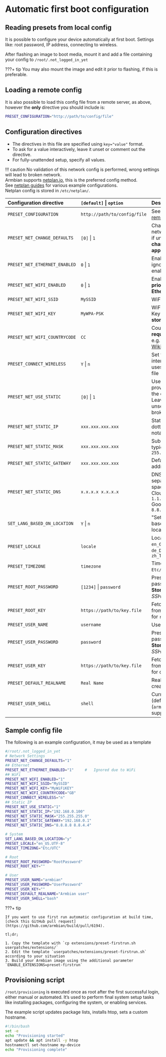 # Automatic first boot configuration

## Reading presets from local config

It is possible to configure your device automatically at first boot. Settings like: root password, IP address, connecting to wireless.

After flashing an image to boot media, mount it and add a file containing your config to `/root/.not_logged_in_yet`

???+ tip
    You may also mount the image and edit it prior to flashing, if this is preferable.

## Loading a remote config

It is also possible to load this config file from a remote server, as above, however the **only** directive you should include is:

```bash title="/root/.not_logged_in_yet"
PRESET_CONFIGURATION="http://path/to/config/file"
```

## Configuration directives

- The directives in this file are specified using `key="value"` format.  
- To ask for a value interactively, leave it unset or comment out the directive.  
- For fully-unattended setup, specify all values.  

!!! caution
    No validation of this network config is performed, wrong settings will lead to broken network.  
    Armbian supports [netplan.io](https://netplan.io), this is the preferred config method.  
    See [netplan guides](https://netplan.readthedocs.io/en/stable/examples/) for various example configurations.  
    Netplan config is stored in `/etc/netplan/`.  

| Configuration directive | `[default]` \| `option` | Description: |
| :---------------------- | :-------------- | :----------- |
| `PRESET_CONFIGURATION` |  `http://path/to/config/file` |  See [Loading a remote config](#loading-a-remote-config) |
| `PRESET_NET_CHANGE_DEFAULTS` | `[0]` \| `1` | Change default network settings<br>if unset, **no network changes will be applied** |
| `PRESET_NET_ETHERNET_ENABLED` | `0` \| `1` | Enable Ethernet, ignored if WiFi enabled |
| `PRESET_NET_WIFI_ENABLED` | `0` \| `1` | Enable WiFi, **takes priority over Ethernet** |
| `PRESET_NET_WIFI_SSID` | `MySSID` | WiFi SSID |
| `PRESET_NET_WIFI_KEY` | `MyWPA-PSK` | WiFi Pre-Shared Key (Password), **stored in plaintext** |
| `PRESET_NET_WIFI_COUNTRYCODE` | `CC` | Country code, **required** for WiFi<br>e.g. `GB`, `US`, `DE`; see [Wikipedia/ISO_3166](https://en.wikipedia.org/wiki/ISO_3166-1_alpha-2) |
| `PRESET_CONNECT_WIRELESS` | `Y` \| `n` | Set to `Y` for interactive mode, `n` uses values from file |
| `PRESET_NET_USE_STATIC` | `[0]` \| `1` | Use the static IP provided, DHCP is the default<br>Leaving **any** value unset will result in a broken config |
| `PRESET_NET_STATIC_IP` | `xxx.xxx.xxx.xxx` | Static IPv4 address, dotted decimal notation |
| `PRESET_NET_STATIC_MASK` | `xxx.xxx.xxx.xxx` | Subnet mask, typically `255.255.255.0` |
| `PRESET_NET_STATIC_GATEWAY` | `xxx.xxx.xxx.xxx` | Default gateway address |
| `PRESET_NET_STATIC_DNS` | `x.x.x.x x.x.x.x` | DNS Servers to use, separated by a space. If unsure:<br>CloudFlare is `1.1.1.1 1.0.0.1`<br>Google is `8.8.8.8 8.8.4.4` |
| `SET_LANG_BASED_ON_LOCATION` | `Y` \| `n` | "Set user language based on your location?" |
| `PRESET_LOCALE` | `locale` | Locale e.g. `en_GB.UTF-8`, `de_DE.UTF-8`, `zh_TW.UTF-8` |
| `PRESET_TIMEZONE` | `timezone` | Timezone e.g. `Etc/UTC`, |
| `PRESET_ROOT_PASSWORD` | `[1234]` \| `password` | Preset `root` password<br>**Stored in plaintext**, *SSH keys are safer!* |
| `PRESET_ROOT_KEY` | `https://path/to/key.file` | Fetches public key from specified URL for `root` user |
| `PRESET_USER_NAME` | `username` | Username to create |
| `PRESET_USER_PASSWORD` | `password` | Preset created user password<br>**Stored in plaintext**, *SSH keys are safer!* |
| `PRESET_USER_KEY` | `https://path/to/key.file` | Fetches public key from specified URL for created user |
| `PRESET_DEFAULT_REALNAME` | `Real Name` | RealName to use for created user |
| `PRESET_USER_SHELL` | `shell` | Currently only `bash` (default) or `zsh` (`armbian-zsh`) supported |

## Sample config file

The following is an example configuration, it may be used as a template  

```bash title="/root/.not_logged_in_yet"
#/root/.not_logged_in_yet
# Network Settings
PRESET_NET_CHANGE_DEFAULTS="1"
## Ethernet
PRESET_NET_ETHERNET_ENABLED="1"     #   Ignored due to WiFi
## WiFi
PRESET_NET_WIFI_ENABLED="1"
PRESET_NET_WIFI_SSID="MySSID"
PRESET_NET_WIFI_KEY="MyWiFiKEY"
PRESET_NET_WIFI_COUNTRYCODE="GB"
PRESET_CONNECT_WIRELESS="n"
## Static IP
PRESET_NET_USE_STATIC="1"
PRESET_NET_STATIC_IP="192.168.0.100"
PRESET_NET_STATIC_MASK="255.255.255.0"
PRESET_NET_STATIC_GATEWAY="192.168.0.1"
PRESET_NET_STATIC_DNS="8.8.8.8 8.8.4.4"

# System
SET_LANG_BASED_ON_LOCATION="y"
PRESET_LOCALE="en_US.UTF-8"
PRESET_TIMEZONE="Etc/UTC"

# Root
PRESET_ROOT_PASSWORD="RootPassword"
PRESET_ROOT_KEY=""

# User
PRESET_USER_NAME="armbian"
PRESET_USER_PASSWORD="UserPassword"
PRESET_USER_KEY=""
PRESET_DEFAULT_REALNAME="Armbian user"
PRESET_USER_SHELL="bash"
```

???+ tip

    If you want to use first run automatic configuration at build time, [check this GitHub pull request](https://github.com/armbian/build/pull/6194).

    tl;dr;

    1. Copy the template with `cp extensions/preset-firstrun.sh userpatches/extensions/`
    2. Edit the template `userpatches/extensions/preset-firstrun.sh` according to your situation
    3. Build your Armbian image using the additional parameter `ENABLE_EXTENSIONS=preset-firstrun`

## Provisioning script

`/root/provisioning` is executed once as root after the first successful login, either manual or automated. It’s used to perform final system setup tasks like installing packages, configuring the system, or enabling services.

The example script updates package lists, installs htop, sets a custom hostname.


```bash title="/root/provisioning"
#!/bin/bash
set -e
echo "Provisioning started"
apt update && apt install -y htop
hostnamectl set-hostname my-device
echo "Provisioning complete"
```